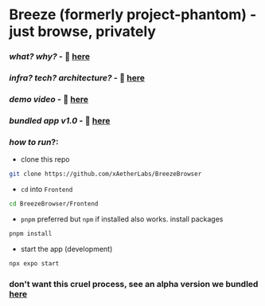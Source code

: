 # Breeze (formerly project-phantom) - just browse, privately

### _what? why?_ - 🔗 [here](https://www.notion.so/project-phantom-226b6acd0a1480ac9d73e5a0c26d8f5e)
### _infra? tech? architecture?_ - 🔗 [here](https://www.notion.so/project-phantom-Technical-Architecture-226b6acd0a148038a339fe16f0150114)
### _demo video_ - 🔗 [here](https://drive.google.com/file/d/1nIsFtt8p8ipUgopJaBC-YarjhGYmuKKZ/view?usp=sharing)
### _bundled app v1.0_ - 🔗 [here](https://drive.google.com/drive/folders/1uFcH7Q7t9Ec0oxE58aGwvl8FyGRcih8g?usp=sharing)


### _how to run_?:
- clone this repo
```bash
git clone https://github.com/xAetherLabs/BreezeBrowser
```
- `cd` into `Frontend`
```bash
cd BreezeBrowser/Frontend
```
- `pnpm` preferred but `npm` if installed also works. install packages
```bash
pnpm install
```
- start the app (development)
```bash
npx expo start
```

### don't want this cruel process, see an alpha version we bundled [here](https://drive.google.com/drive/folders/1uFcH7Q7t9Ec0oxE58aGwvl8FyGRcih8g?usp=sharing)
